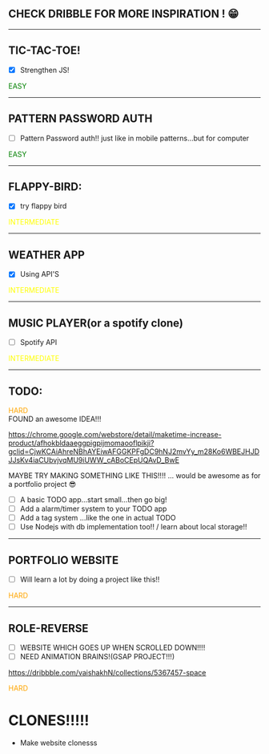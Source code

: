 ## CHECK DRIBBLE FOR MORE INSPIRATION ! 😁
------------------------


## TIC-TAC-TOE!
- [x] Strengthen JS!
<div style="color:green">EASY </div>

------------------------
## PATTERN PASSWORD AUTH
- [ ] Pattern Password auth!!  just like in mobile patterns...but for computer 
  
<div style="color:green">EASY </div>

------------------------

## FLAPPY-BIRD:
- [x] try flappy bird
<div style="color:YELLOW"> INTERMEDIATE </div>

------------------------

## WEATHER APP
- [x] Using API'S
<div style="color:YELLOW"> INTERMEDIATE </div>
  
------------------------
## MUSIC PLAYER(or a spotify clone)
- [ ] Spotify API
<div style="color:YELLOW"> INTERMEDIATE </div>
  
------------------------

## TODO:
<div style="color:orange"> HARD </div>
 FOUND an awesome IDEA!!!
   
   https://chrome.google.com/webstore/detail/maketime-increase-product/afhokbldaaeggpigpijmomaooflpikji?gclid=CjwKCAiAhreNBhAYEiwAFGGKPFgDC9hNJ2mvYy_m28Ko6WBEJHJDJJsKv4iaCUbvjvqMU9iUWW_cABoCEpUQAvD_BwE
  
  MAYBE TRY MAKING SOMETHING LIKE THIS!!!!  ... would be awesome as for a portfolio project 😎

- [ ]  A basic TODO app...start small...then go big!
- [ ] Add a alarm/timer system to your TODO app
- [ ] Add a tag system ...like the one in actual TODO
- [ ] Use Nodejs with db implementation too!! /  learn about local storage!!
  
------------------------

## PORTFOLIO WEBSITE
- [ ] Will learn a lot by doing a project like this!!
<div style="color:orange"> HARD </div>

------------------------
  
## ROLE-REVERSE

 - [ ] WEBSITE WHICH GOES UP WHEN SCROLLED DOWN!!!!
 - [ ] NEED ANIMATION BRAINS!(GSAP PROJECT!!!)
  
https://dribbble.com/vaishakhN/collections/5367457-space

<div style="color:orange"> HARD </div>


# CLONES!!!!!
- Make website clonesss